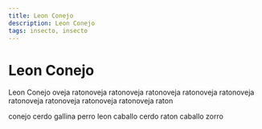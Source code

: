 ```yaml
---
title: Leon Conejo
description: Leon Conejo
tags: insecto, insecto
---
```


# Leon Conejo

Leon Conejo oveja ratonoveja ratonoveja ratonoveja ratonoveja ratonoveja ratonoveja ratonoveja ratonoveja ratonoveja raton

conejo cerdo gallina perro leon caballo cerdo raton caballo zorro